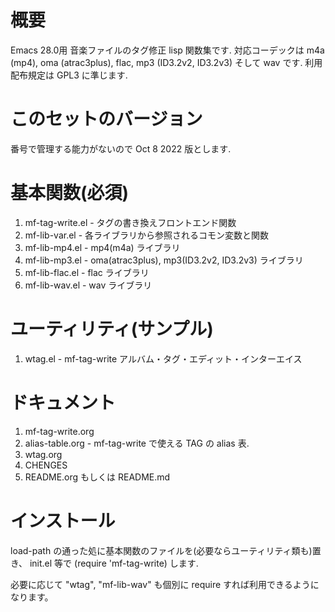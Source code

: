 # 概要

Emacs 28.0用 音楽ファイルのタグ修正 lisp 関数集です.
対応コーデックは m4a (mp4), oma (atrac3plus), flac, mp3 (ID3.2v2, ID3.2v3) そして wav です.
利用配布規定は GPL3 に準じます.

# このセットのバージョン

番号で管理する能力がないので Oct 8 2022 版とします.

# 基本関数(必須)

1.  mf-tag-write.el   - タグの書き換えフロントエンド関数
2.  mf-lib-var.el     - 各ライブラリから参照されるコモン変数と関数
3.  mf-lib-mp4.el     - mp4(m4a) ライブラリ
4.  mf-lib-mp3.el     - oma(atrac3plus), mp3(ID3.2v2, ID3.2v3) ライブラリ
5.  mf-lib-flac.el    - flac ライブラリ
5.  mf-lib-wav.el     - wav ライブラリ

# ユーティリティ(サンプル)

1.  wtag.el           - mf-tag-write アルバム・タグ・エディット・インターエイス

# ドキュメント

1.  mf-tag-write.org
2.  alias-table.org - mf-tag-write で使える TAG の alias 表.
3.  wtag.org
4.  CHENGES
5.  README.org もしくは README.md

# インストール

load-path の通った処に基本関数のファイルを(必要ならユーティリティ類も)置き、
init.el 等で (require 'mf-tag-write) します.

必要に応じて "wtag", "mf-lib-wav" も個別に require すれば利用できるようになります。

